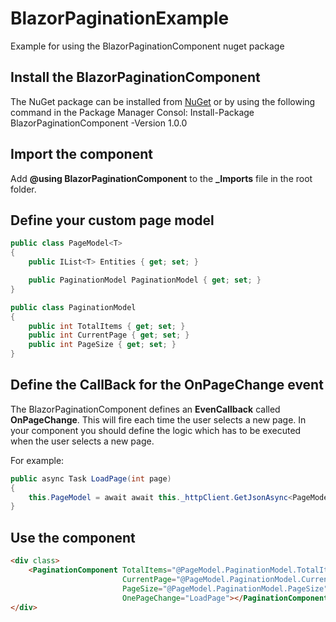 # BlazorPaginationExample
Example for using the BlazorPaginationComponent nuget package

## Install the BlazorPaginationComponent 
The NuGet package can be installed from [NuGet](https://www.nuget.org/packages/BlazorPaginationComponent/1.0.0) or by using the following command in the Package Manager Consol: Install-Package BlazorPaginationComponent -Version 1.0.0

## Import the component

Add **@using BlazorPaginationComponent** to the **_Imports** file in the root folder.

## Define your custom page model

```C#
public class PageModel<T>
{
    public IList<T> Entities { get; set; }

    public PaginationModel PaginationModel { get; set; }
}

public class PaginationModel
{
    public int TotalItems { get; set; }
    public int CurrentPage { get; set; }
    public int PageSize { get; set; }
}
```

## Define the CallBack for the OnPageChange event

The BlazorPaginationComponent defines an **EvenCallback<int>** called **OnPageChange**. This will fire each time the user selects a new page. In your component you should define the logic which has to be executed when the user selects a new page. 

For example:
```C#
public async Task LoadPage(int page)
{
    this.PageModel = await await this._httpClient.GetJsonAsync<PageModel<T>>('url');
}
```

## Use the component

```html
<div class>
    <PaginationComponent TotalItems="@PageModel.PaginationModel.TotalItems"
                         CurrentPage="@PageModel.PaginationModel.CurrentPage"
                         PageSize="@PageModel.PaginationModel.PageSize"
                         OnePageChange="LoadPage"></PaginationComponent>
</div>
```

